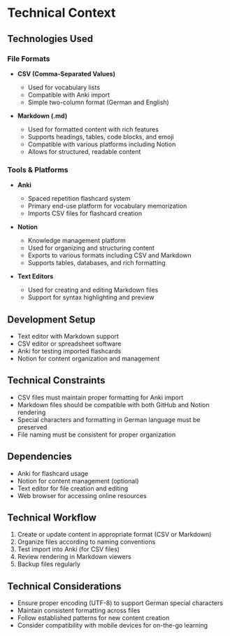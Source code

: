 # Technical Context

## Technologies Used

### File Formats
- **CSV (Comma-Separated Values)**
  - Used for vocabulary lists
  - Compatible with Anki import
  - Simple two-column format (German and English)

- **Markdown (.md)**
  - Used for formatted content with rich features
  - Supports headings, tables, code blocks, and emoji
  - Compatible with various platforms including Notion
  - Allows for structured, readable content

### Tools & Platforms
- **Anki**
  - Spaced repetition flashcard system
  - Primary end-use platform for vocabulary memorization
  - Imports CSV files for flashcard creation

- **Notion**
  - Knowledge management platform
  - Used for organizing and structuring content
  - Exports to various formats including CSV and Markdown
  - Supports tables, databases, and rich formatting

- **Text Editors**
  - Used for creating and editing Markdown files
  - Support for syntax highlighting and preview

## Development Setup
- Text editor with Markdown support
- CSV editor or spreadsheet software
- Anki for testing imported flashcards
- Notion for content organization and management

## Technical Constraints
- CSV files must maintain proper formatting for Anki import
- Markdown files should be compatible with both GitHub and Notion rendering
- Special characters and formatting in German language must be preserved
- File naming must be consistent for proper organization

## Dependencies
- Anki for flashcard usage
- Notion for content management (optional)
- Text editor for file creation and editing
- Web browser for accessing online resources

## Technical Workflow
1. Create or update content in appropriate format (CSV or Markdown)
2. Organize files according to naming conventions
3. Test import into Anki (for CSV files)
4. Review rendering in Markdown viewers
5. Backup files regularly

## Technical Considerations
- Ensure proper encoding (UTF-8) to support German special characters
- Maintain consistent formatting across files
- Follow established patterns for new content creation
- Consider compatibility with mobile devices for on-the-go learning
